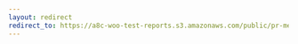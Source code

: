 ```yaml
---
layout: redirect
redirect_to: https://a8c-woo-test-reports.s3.amazonaws.com/public/pr-merge/43429/e2e/index.html
---
```

